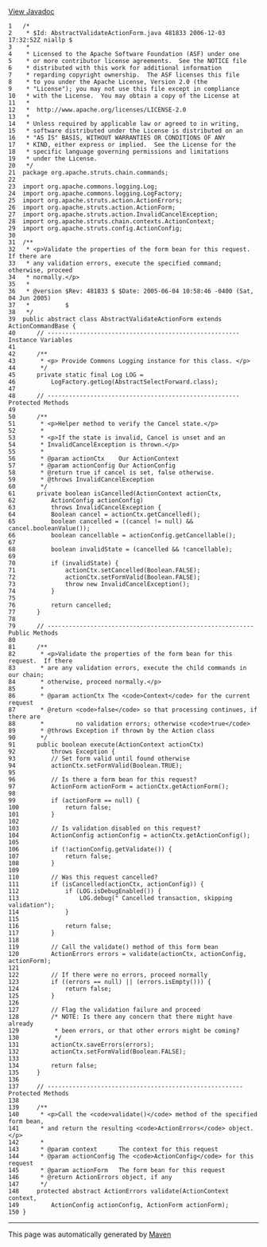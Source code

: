 [View Javadoc](../../../../../../apidocs/org/apache/struts/chain/commands/AbstractValidateActionForm.html.md)


    1   /*
    2    * $Id: AbstractValidateActionForm.java 481833 2006-12-03 17:32:52Z niallp $
    3    *
    4    * Licensed to the Apache Software Foundation (ASF) under one
    5    * or more contributor license agreements.  See the NOTICE file
    6    * distributed with this work for additional information
    7    * regarding copyright ownership.  The ASF licenses this file
    8    * to you under the Apache License, Version 2.0 (the
    9    * "License"); you may not use this file except in compliance
    10   * with the License.  You may obtain a copy of the License at
    11   *
    12   *  http://www.apache.org/licenses/LICENSE-2.0
    13   *
    14   * Unless required by applicable law or agreed to in writing,
    15   * software distributed under the License is distributed on an
    16   * "AS IS" BASIS, WITHOUT WARRANTIES OR CONDITIONS OF ANY
    17   * KIND, either express or implied.  See the License for the
    18   * specific language governing permissions and limitations
    19   * under the License.
    20   */
    21  package org.apache.struts.chain.commands;
    22  
    23  import org.apache.commons.logging.Log;
    24  import org.apache.commons.logging.LogFactory;
    25  import org.apache.struts.action.ActionErrors;
    26  import org.apache.struts.action.ActionForm;
    27  import org.apache.struts.action.InvalidCancelException;
    28  import org.apache.struts.chain.contexts.ActionContext;
    29  import org.apache.struts.config.ActionConfig;
    30  
    31  /**
    32   * <p>Validate the properties of the form bean for this request.  If there are
    33   * any validation errors, execute the specified command; otherwise, proceed
    34   * normally.</p>
    35   *
    36   * @version $Rev: 481833 $ $Date: 2005-06-04 10:58:46 -0400 (Sat, 04 Jun 2005)
    37   *          $
    38   */
    39  public abstract class AbstractValidateActionForm extends ActionCommandBase {
    40      // ------------------------------------------------------ Instance Variables
    41  
    42      /**
    43       * <p> Provide Commons Logging instance for this class. </p>
    44       */
    45      private static final Log LOG =
    46          LogFactory.getLog(AbstractSelectForward.class);
    47  
    48      // ------------------------------------------------------ Protected Methods
    49  
    50      /**
    51       * <p>Helper method to verify the Cancel state.</p>
    52       *
    53       * <p>If the state is invalid, Cancel is unset and an
    54       * InvalidCancelException is thrown.</p>
    55       *
    56       * @param actionCtx    Our ActionContext
    57       * @param actionConfig Our ActionConfig
    58       * @return true if cancel is set, false otherwise.
    59       * @throws InvalidCancelException
    60       */
    61      private boolean isCancelled(ActionContext actionCtx,
    62          ActionConfig actionConfig)
    63          throws InvalidCancelException {
    64          Boolean cancel = actionCtx.getCancelled();
    65          boolean cancelled = ((cancel != null) && cancel.booleanValue());
    66          boolean cancellable = actionConfig.getCancellable();
    67  
    68          boolean invalidState = (cancelled && !cancellable);
    69  
    70          if (invalidState) {
    71              actionCtx.setCancelled(Boolean.FALSE);
    72              actionCtx.setFormValid(Boolean.FALSE);
    73              throw new InvalidCancelException();
    74          }
    75  
    76          return cancelled;
    77      }
    78  
    79      // ---------------------------------------------------------- Public Methods
    80  
    81      /**
    82       * <p>Validate the properties of the form bean for this request.  If there
    83       * are any validation errors, execute the child commands in our chain;
    84       * otherwise, proceed normally.</p>
    85       *
    86       * @param actionCtx The <code>Context</code> for the current request
    87       * @return <code>false</code> so that processing continues, if there are
    88       *         no validation errors; otherwise <code>true</code>
    89       * @throws Exception if thrown by the Action class
    90       */
    91      public boolean execute(ActionContext actionCtx)
    92          throws Exception {
    93          // Set form valid until found otherwise
    94          actionCtx.setFormValid(Boolean.TRUE);
    95  
    96          // Is there a form bean for this request?
    97          ActionForm actionForm = actionCtx.getActionForm();
    98  
    99          if (actionForm == null) {
    100             return false;
    101         }
    102 
    103         // Is validation disabled on this request?
    104         ActionConfig actionConfig = actionCtx.getActionConfig();
    105 
    106         if (!actionConfig.getValidate()) {
    107             return false;
    108         }
    109 
    110         // Was this request cancelled?
    111         if (isCancelled(actionCtx, actionConfig)) {
    112             if (LOG.isDebugEnabled()) {
    113                 LOG.debug(" Cancelled transaction, skipping validation");
    114             }
    115 
    116             return false;
    117         }
    118 
    119         // Call the validate() method of this form bean
    120         ActionErrors errors = validate(actionCtx, actionConfig, actionForm);
    121 
    122         // If there were no errors, proceed normally
    123         if ((errors == null) || (errors.isEmpty())) {
    124             return false;
    125         }
    126 
    127         // Flag the validation failure and proceed
    128         /* NOTE: Is there any concern that there might have already
    129          * been errors, or that other errors might be coming?
    130          */
    131         actionCtx.saveErrors(errors);
    132         actionCtx.setFormValid(Boolean.FALSE);
    133 
    134         return false;
    135     }
    136 
    137     // ------------------------------------------------------- Protected Methods
    138 
    139     /**
    140      * <p>Call the <code>validate()</code> method of the specified form bean,
    141      * and return the resulting <code>ActionErrors</code> object.</p>
    142      *
    143      * @param context      The context for this request
    144      * @param actionConfig The <code>ActionConfig</code> for this request
    145      * @param actionForm   The form bean for this request
    146      * @return ActionErrors object, if any
    147      */
    148     protected abstract ActionErrors validate(ActionContext context,
    149         ActionConfig actionConfig, ActionForm actionForm);
    150 }

------------------------------------------------------------------------

This page was automatically generated by [Maven](http://maven.apache.org/)
